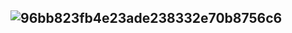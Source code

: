 ##  ![96bb823fb4e23ade238332e70b8756c6](https://github.com/user-attachments/assets/1ee8736c-5785-447f-908a-93a2056b70c9)




                                     
